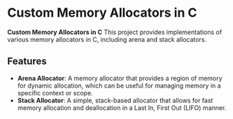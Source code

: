 # Custom Memory Allocators in C

**Custom Memory Allocators in C** This project provides implementations of various memory allocators in C, including arena and stack allocators.

## Features

- **Arena Allocator**: A memory allocator that provides a region of memory for dynamic allocation, which can be useful for managing memory in a specific context or scope.
- **Stack Allocator**: A simple, stack-based allocator that allows for fast memory allocation and deallocation in a Last In, First Out (LIFO) manner.
